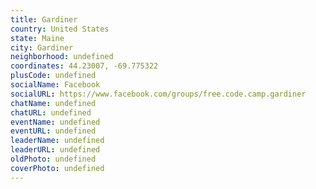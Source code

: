 ```yaml
---
title: Gardiner
country: United States
state: Maine
city: Gardiner
neighborhood: undefined
coordinates: 44.23007, -69.775322
plusCode: undefined
socialName: Facebook
socialURL: https://www.facebook.com/groups/free.code.camp.gardiner
chatName: undefined
chatURL: undefined
eventName: undefined
eventURL: undefined
leaderName: undefined
leaderURL: undefined
oldPhoto: undefined
coverPhoto: undefined
---
```

